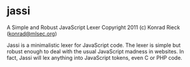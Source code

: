 jassi
=====

A Simple and Robust JavaScript Lexer
Copyright 2011 (c) Konrad Rieck (konrad@mlsec.org)

Jassi is a minimalistic lexer for JavaScript code. The lexer is simple but
robust enough to deal with the usual JavaScript madness in websites. In
fact, Jassi will lex anything into JavaScript tokens, even C or PHP code. 


